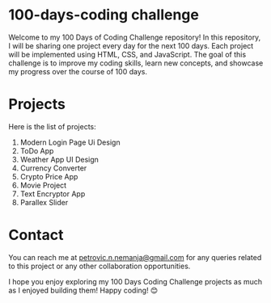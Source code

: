 # 100-days-coding challenge

Welcome to my 100 Days of Coding Challenge repository! In this repository, I will be sharing one project every day for the next 100 days. Each project will be implemented using HTML, CSS, and JavaScript. The goal of this challenge is to improve my coding skills, learn new concepts, and showcase my progress over the course of 100 days.

# Projects

Here is the list of projects:

1. Modern Login Page Ui Design
2. ToDo App
3. Weather App UI Design
4. Currency Converter
5. Crypto Price App
6. Movie Project
7. Text Encryptor App
8. Parallex Slider



# Contact

You can reach me at petrovic.n.nemanja@gmail.com for any queries related to this project or any other collaboration opportunities.


I hope you enjoy exploring my 100 Days Coding Challenge projects as much as I enjoyed building them! Happy coding! 😊
